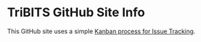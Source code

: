 # TriBITS GitHub Site Info

This GitHub site uses a simple [Kanban process for Issue Tracking](https://github.com/TriBITSPub/TriBITS/wiki/Kanban-Process-for-Issue-Tracking).
